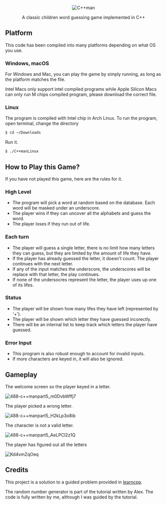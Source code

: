 <div align = "center">
  
![C++man](https://github.com/user-attachments/assets/a791b4a2-6c3c-4ac6-8b3a-3d847a834522)
  
A classic children word guessing game implemented in C++
</div>

## Platform
This code has been compiled into many platforms depending on what OS you use.

### Windows, macOS
For Windows and Mac, you can play the game by simply running, as long as the platform matches the file.

Intel Macs only support intel compiled programs while Apple Silicon Macs can only run M chips compiled program, please download the correct file.

### Linux
The program is compiled with Intel chip in Arch Linux. To run the program, open terminal, change the directory
```sh
$ cd ~/Downloads
```
Run it.
```sh
$ ./C++manLinux
```

## How to Play this Game?
If you have not played this game, here are the rules for it.

### High Level
- The program will pick a word at random based on the database. Each word will be masked under an underscore.
- The player wins if they can uncover all the alphabets and guess the word. 
- The player loses if they run out of life.
### Each turn
- The player will guess a single letter, there is no limit how many letters they can guess, but they are limited by the amount of life they have.
- If the player has already guessed the letter, it doesn't count. The player continues with the next letter.
- If any of the input matches the underscore, the underscores will be replace with that letter, the play continues.
- If none of the undersocres represent the letter, the player uses up one of its lifes.
### Status
- The player will be shown how many lifes they have left (represented by '+').
- The player will be shown which letter they have guessed incorectly.
- There will be an internal list to keep track which letters the player have guessed.

### Error Input
- This program is also robust enough to account for invalid inputs.
- If more characters are keyed in, it will also be ignored.

## Gameplay
The welcome screen so the player keyed in a letter.

![488-c++manpart5_m0DvbWffj7](https://github.com/user-attachments/assets/5c848426-d6aa-4f3c-add1-a8b105cba4bc)

The player picked a wrong letter.

![488-c++manpart5_H2kLp3o8ib](https://github.com/user-attachments/assets/4da5e483-ca12-44f1-92f2-cf8b4760633b)

The character is not a valid letter.


![488-c++manpart5_AeLPCl2z1Q](https://github.com/user-attachments/assets/4853039d-d44a-491f-8af4-5567b4174100)

The player has figured out all the letters

![Kd4vmZqOeq](https://github.com/user-attachments/assets/ae603bf8-0a0b-473a-9907-3bf1a9ebd609)


## Credits
This project is a solution to a guided problem provided in [learncpp](https://www.learncpp.com/cpp-tutorial/chapter-16-summary-and-quiz/).

The random number generator is part of the tutorial written by Alex. The code is fully written by me, although I was guided by the tutorial.
